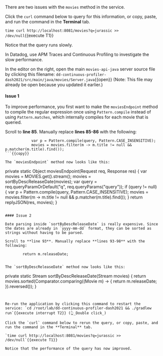There are two issues with the `movies` method in the service.

Click the `curl` command below to query for this information, or copy, paste, and run the command in the **Terminal** tab. 

`time curl http://localhost:8081/movies?q=jurassic >> /dev/null`{{execute T1}}

Notice that the query runs slowly.

In Datadog, use APM Traces and Continuous Profiling to investigate the slow performance.

In the editor on the right, open the main `movies-api-java` server source file by clicking this filename: `dd-continuous-profiler-dash2021/src/main/java/movies/Server.java`{{open}} (Note: This file may already be open because you updated it earlier.)

#### Issue 1

To improve performance, you first want to make the `moviesEndpoint` method to compile the regular expression once using `Pattern.compile` instead of using `Pattern.matches`, which internally compiles for each movie that is queried.

Scroll to **line 85**. Manually replace **lines 85-86** with the following:

```
            var p = Pattern.compile(query, Pattern.CASE_INSENSITIVE);
            movies = movies.filter(m -> m.title != null && p.matcher(m.title).find());
```{{copy}}

The `moviesEndpoint` method now looks like this:

```
private static Object moviesEndpoint(Request req, Response res) {
    var movies = MOVIES.get().stream();
    movies = sortByDescReleaseDate(movies);
    var query = req.queryParamOrDefault("q", req.queryParams("query"));
    if (query != null) {
        var p = Pattern.compile(query, Pattern.CASE_INSENSITIVE);
        movies = movies.filter(m -> m.title != null && p.matcher(m.title).find());
    }
    return replyJSON(res, movies);
}
```

#### Issue 2

Date parsing inside `sortByDescReleaseDate` is really expensive. Since the dates are already in `yyyy-mm-dd` format, they can be sorted as strings without having to be parsed.

Scroll to **line 93**. Manually replace **lines 93-98** with the following:

```
            return m.releaseDate;
```{{copy}}

The `sortByDescReleaseDate` method now looks like this:

```
private static Stream<Movie> sortByDescReleaseDate(Stream<Movie> movies) {
	return movies.sorted(Comparator.comparing((Movie m) -> {
		return m.releaseDate;
	}).reversed());
}
```


Re-run the application by clicking this command to restart the service: `cd /root/lab/dd-continuous-profiler-dash2021 && ./gradlew run`{{execute interrupt T2}} (👆_Double click_)

Click the `curl` command below to rerun the query, or copy, paste, and run the command in the **Terminal** tab. 

`time curl http://localhost:8081/movies?q=jurassic >> /dev/null`{{execute T1}}

Notice that the performance of the query has now improved.